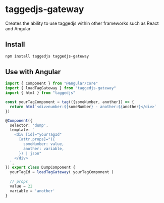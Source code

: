 # taggedjs-gateway
Creates the ability to use taggedjs within other frameworks such as React and Angular

## Install

```bash
npm install taggedjs taggedjs-gateway
```

## Use with Angular

```ts
import { Component } from "@angular/core"
import { loadTagGateway } from "taggedjs-gateway"
import { html } from "taggedjs"

const yourTagComponent = tag(({someNumber, another}) => {
  return html`<div>number:${someNumber} - another:${another}</div>`
})

@Component({
  selector: 'dump',
  template: `
    <div [id]="yourTagId"
      [attr.props]="({
        someNumber: value,
        another: variable,
      }) | json"
    </div>
  `,
}) export class DumpComponent {
  yourTagId = loadTagGateway( yourTagComponent )
  
  // props
  value = 22
  variable = 'another'
}
```